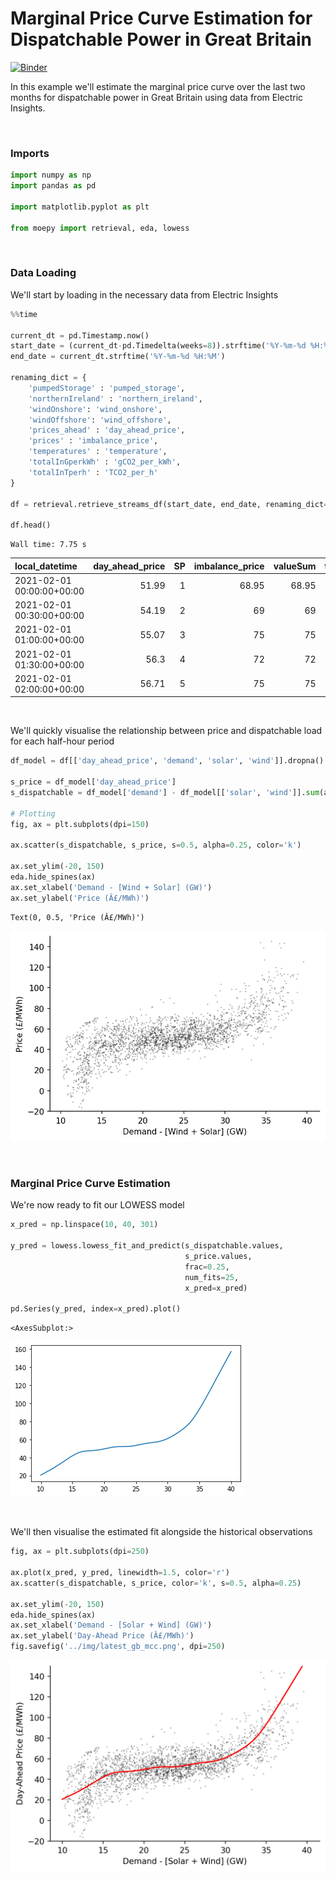 # Marginal Price Curve Estimation for Dispatchable Power in Great Britain



[![Binder](https://notebooks.gesis.org/binder/badge_logo.svg)](https://notebooks.gesis.org/binder/v2/gh/AyrtonB/Merit-Order-Effect/main?filepath=nbs%2Fug-04-electricity-prices.ipynb)

In this example we'll estimate the marginal price curve over the last two months for dispatchable power in Great Britain using data from Electric Insights.

<br>

### Imports

```python
import numpy as np
import pandas as pd

import matplotlib.pyplot as plt

from moepy import retrieval, eda, lowess
```

<br>

### Data Loading

We'll start by loading in the necessary data from Electric Insights

```python
%%time

current_dt = pd.Timestamp.now()
start_date = (current_dt-pd.Timedelta(weeks=8)).strftime('%Y-%m-%d %H:%M')
end_date = current_dt.strftime('%Y-%m-%d %H:%M')

renaming_dict = {
    'pumpedStorage' : 'pumped_storage',
    'northernIreland' : 'northern_ireland',
    'windOnshore': 'wind_onshore',
    'windOffshore': 'wind_offshore',
    'prices_ahead' : 'day_ahead_price',
    'prices' : 'imbalance_price',
    'temperatures' : 'temperature',
    'totalInGperkWh' : 'gCO2_per_kWh',
    'totalInTperh' : 'TCO2_per_h'
}

df = retrieval.retrieve_streams_df(start_date, end_date, renaming_dict=renaming_dict)

df.head()
```

    Wall time: 7.75 s
    




| local_datetime            |   day_ahead_price |   SP |   imbalance_price |   valueSum |   temperature |   TCO2_per_h |   gCO2_per_kWh |   nuclear |   biomass |   coal | ...   |   demand |   pumped_storage |   wind_onshore |   wind_offshore |   belgian |   dutch |   french |   ireland |   northern_ireland |   irish |
|:--------------------------|------------------:|-----:|------------------:|-----------:|--------------:|-------------:|---------------:|----------:|----------:|-------:|:------|---------:|-----------------:|---------------:|----------------:|----------:|--------:|---------:|----------:|-------------------:|--------:|
| 2021-02-01 00:00:00+00:00 |             51.99 |    1 |             68.95 |      68.95 |           2.9 |      4797.76 |        175.8   |     5.564 |     1.945 |  0.465 | ...   |  27.291  |                0 |        3.02828 |         3.51436 |     0.902 |       0 |    1.806 |         0 |              0.018 |  -0.05  |
| 2021-02-01 00:30:00+00:00 |             54.19 |    2 |             69    |      69    |           2.9 |      5149.7  |        186.031 |     5.559 |     1.963 |  0.563 | ...   |  27.682  |                0 |        2.90388 |         3.44746 |     0.902 |       0 |    1.806 |         0 |              0.016 |   0.016 |
| 2021-02-01 01:00:00+00:00 |             55.07 |    3 |             75    |      75    |           2.9 |      5177.97 |        189.309 |     5.565 |     2.077 |  0.68  | ...   |  27.352  |                0 |        2.76413 |         3.36153 |     0.952 |       0 |    1.906 |         0 |              0.018 |   0.018 |
| 2021-02-01 01:30:00+00:00 |             56.3  |    4 |             72    |      72    |           2.9 |      5131.08 |        190.892 |     5.563 |     2.122 |  0.716 | ...   |  26.8796 |                0 |        2.62404 |         3.19386 |     0.952 |       0 |    1.906 |         0 |              0.016 |   0.016 |
| 2021-02-01 02:00:00+00:00 |             56.71 |    5 |             75    |      75    |           2.9 |      5105.37 |        193.368 |     5.561 |     2.134 |  0.718 | ...   |  26.4023 |                0 |        2.41751 |         2.93459 |     0.926 |       0 |    1.906 |         0 |              0.018 |   0.018 |</div>



<br>

We'll quickly visualise the relationship between price and dispatchable load for each half-hour period

```python
df_model = df[['day_ahead_price', 'demand', 'solar', 'wind']].dropna().astype(float)

s_price = df_model['day_ahead_price']
s_dispatchable = df_model['demand'] - df_model[['solar', 'wind']].sum(axis=1)

# Plotting
fig, ax = plt.subplots(dpi=150)

ax.scatter(s_dispatchable, s_price, s=0.5, alpha=0.25, color='k')

ax.set_ylim(-20, 150)
eda.hide_spines(ax)
ax.set_xlabel('Demand - [Wind + Solar] (GW)')
ax.set_ylabel('Price (Â£/MWh)')
```




    Text(0, 0.5, 'Price (Â£/MWh)')




![png](./img/nbs/ug-04-electricity-prices_cell_6_output_1.png)


<br>

### Marginal Price Curve Estimation

We're now ready to fit our LOWESS model

```python
x_pred = np.linspace(10, 40, 301)

y_pred = lowess.lowess_fit_and_predict(s_dispatchable.values, 
                                       s_price.values, 
                                       frac=0.25, 
                                       num_fits=25, 
                                       x_pred=x_pred)

pd.Series(y_pred, index=x_pred).plot()
```




    <AxesSubplot:>




![png](./img/nbs/ug-04-electricity-prices_cell_8_output_1.png)


<br>

We'll then visualise the estimated fit alongside the historical observations

```python
fig, ax = plt.subplots(dpi=250)

ax.plot(x_pred, y_pred, linewidth=1.5, color='r')
ax.scatter(s_dispatchable, s_price, color='k', s=0.5, alpha=0.25)

ax.set_ylim(-20, 150)
eda.hide_spines(ax)
ax.set_xlabel('Demand - [Solar + Wind] (GW)')
ax.set_ylabel('Day-Ahead Price (Â£/MWh)')
fig.savefig('../img/latest_gb_mcc.png', dpi=250)
```


![png](./img/nbs/ug-04-electricity-prices_cell_10_output_0.png)

